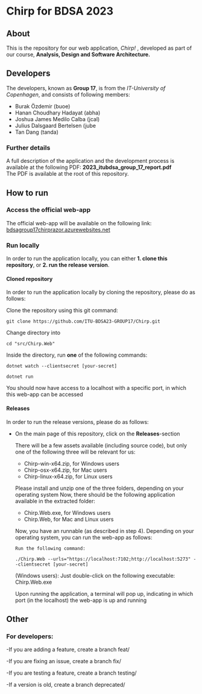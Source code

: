 # Chirp for BDSA 2023

## About
This is the repository for our web application, <i>Chirp!</i> , developed as part of our course, <b>Analysis, Design and Software Architecture.</b>

## Developers
The developers, known as <b>Group 17</b>, is from the <i>IT-University of Copenhagen</i>, and consists of following members: 

- Burak Özdemir (buoe)
- Hanan Choudhary Hadayat (abha)
- Joshua James Medilo Calba (jcal)
- Julius Dalsgaard Bertelsen (jube
- Tan Dang (tanda)

### Further details</h3>
A full description of the application and the development process is available at the following PDF: <b>2023_itubdsa_group_17_report.pdf</b><br>
The PDF is available at the root of this repository.

## How to run
### Access the official web-app
The official web-app will be available on the following link: <a href="bdsagroup17chirprazor.azurewebsites.net/">bdsagroup17chirprazor.azurewebsites.net</a>

### Run locally
In order to run the application locally, you can either <b>1. clone this repository</b>, or <b>2. run the release version</b>.

#### Cloned repository</h4>
In order to run the application locally by cloning the repository, please do as follows:

 Clone the repository using this git command:
 ```
 git clone https://github.com/ITU-BDSA23-GROUP17/Chirp.git
 ```
 Change directory into 
  ```
  cd "src/Chirp.Web"
  ```
 Inside the directory, run <b>one</b> of the following commands: </li>
  ```
  dotnet watch --clientsecret [your-secret]
  ```
  ```
  dotnet run
  ``` 
  
  You should now have access to a localhost with a specific port, in which this web-app can be accessed


#### Releases
In order to run the release versions, please do as follows:

- On the main page of this repository, click on the <b>Releases</b>-section</li>
There will be a few assets available (including source code), but only one of the following three will be relevant for us:</li>
 
  - Chirp-win-x64.zip</i>, for Windows users</li>  
  - Chirp-osx-x64.zip</i>, for Mac users</li>
  - Chirp-linux-x64.zip</i>, for Linux users</li>  
    
  Please install and unzip one of the three folders, depending on your operating system</li>
  Now, there should be the following application available in the extracted folder:</li>

    - Chirp.Web.exe</i>, for Windows users</li>  
    - Chirp.Web</i>, for Mac and Linux users</li>
  

  Now, you have an runnable (as described in step 4). Depending on your operating system, you can run the web-app as follows: </li>

      Run the following command:
     ```
     ./Chirp.Web --urls="https://localhost:7102;http://localhost:5273" --clientsecret [your-secret]
     ```
     
    (Windows users):
       Just double-click on the following executable:
     Chirp.Web.exe
  
  Upon running the application, a terminal will pop up, indicating in which port (in the localhost) the web-app is up and running

## Other

### For developers:

-If you are adding a feature, create a branch feat/<feat-name>

-If you are fixing an issue, create a branch fix/<fix-name>

-If you are testing a feature, create a branch testing/<feat-name>

-If a version is old, create a branch deprecated/<old-deprecated-version-name>


